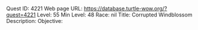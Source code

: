 Quest ID: 4221
Web page URL: https://database.turtle-wow.org/?quest=4221
Level: 55
Min Level: 48
Race: nil
Title: Corrupted Windblossom
Description: 
Objective: 
